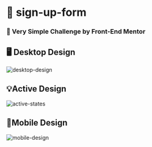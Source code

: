 # 📝 sign-up-form
### 📌 Very Simple Challenge by Front-End Mentor
## 🖥️ Desktop Design
![desktop-design](https://github.com/user-attachments/assets/fca7d1b4-44aa-436e-b72b-f47523f2c51c)
## 💡Active Design
![active-states](https://github.com/user-attachments/assets/e51cc68b-d5b6-4ab6-bb82-e7556b2cd8b2)
## 📱Mobile Design
![mobile-design](https://github.com/user-attachments/assets/8998bb3d-7fc0-4e3f-8f71-d6ddd4a2622b)
